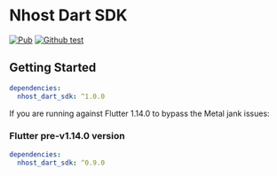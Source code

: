 # Nhost Dart SDK

[![Pub](https://img.shields.io/pub/v/nhost_dart_sdk)](https://pub.dev/packages/nhost_dart_sdk)
[![Github test](https://github.com/shyndman/nhost-dart-sdk/workflows/test/badge.svg)](https://github.com/shyndman/nhost-dart-sdk/actions?query=test)

## Getting Started

```yaml
dependencies:
  nhost_dart_sdk: ^1.0.0
```

If you are running against Flutter 1.14.0 to bypass the Metal jank issues:

### Flutter pre-v1.14.0 version

```yaml
dependencies:
  nhost_dart_sdk: ^0.9.0
```
